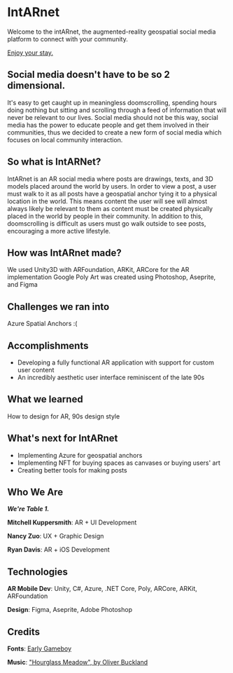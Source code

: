 # IntARnet

Welcome to the intARnet, the augmented-reality geospatial social media platform to connect with your community.

[Enjoy your stay.](https://youtu.be/2WW6OzM3Tsc)

## Social media doesn't have to be so 2 dimensional.
It's easy to get caught up in meaningless doomscrolling, spending hours doing nothing but sitting and scrolling through a feed of information that will never be relevant to our lives. Social media should not be this way, social media has the power to educate people and get them involved in their communities, thus we decided to create a new form of social media which focuses on local community interaction.

## So what is IntARNet?
IntARnet is an AR social media where posts are drawings, texts, and 3D models placed around the world by users. In order to view a post, a user must walk to it as all posts have a geospatial anchor tying it to a physical location in the world. This means content the user will see will almost always likely be relevant to them as content must be created physically placed in the world by people in their community. In addition to this, doomscrolling is difficult as users must go walk outside to see posts, encouraging a more active lifestyle.

## How was IntARnet made?
We used Unity3D with ARFoundation, ARKit, ARCore for the AR implementation
Google Poly
Art was created using Photoshop, Aseprite, and Figma

## Challenges we ran into
Azure Spatial Anchors :(

## Accomplishments
- Developing a fully functional AR application with support for custom user content
- An incredibly aesthetic user interface reminiscent of the late 90s

## What we learned
How to design for AR, 90s design style

## What's next for IntARnet
- Implementing Azure for geospatial anchors
- Implementing NFT for buying spaces as canvases or buying users' art
- Creating better tools for making posts

## Who We Are

**_We're Table 1._**

**Mitchell Kuppersmith**: AR + UI Development

**Nancy Zuo**: UX + Graphic Design

**Ryan Davis**: AR + iOS Development 

## Technologies
**AR Mobile Dev**: Unity, C#, Azure, .NET Core, Poly, ARCore, ARKit, ARFoundation

**Design**: Figma, Aseprite, Adobe Photoshop

## Credits
**Fonts**: [Early Gameboy](https://www.dafont.com/early-gameboy.font)

**Music**: ["Hourglass Meadow", by Oliver Buckland](https://www.youtube.com/watch?v=Urs2oS83Cw0)
